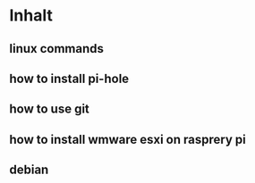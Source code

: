# Inhalt
## linux commands
## how to install pi-hole
## how to use git
## how to install wmware esxi on rasprery pi
## debian
